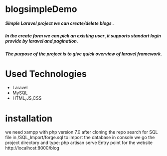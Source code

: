 # blogsimpleDemo
##### Simple Laravel project we can create/delete blogs .
##### In the create form we can pick an existing user ,it supports standart login provide by laravel and pagination.
##### The purpose of the project is to give quick overview of laravel framework.
# Used Technologies
- Laravel
- MySQL
- HTML,JS,CSS
# installation 
we need xampp with php version 7.0 after cloning the repo search for SQL file in 
 /SQL_Import/forge.sql to import the database
in console we go the project directory and type: php artisan serve
Entry point for the website
http://localhost:8000/blog

